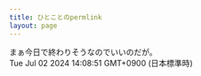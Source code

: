 ```yaml
---
title: ひとことのpermlink
layout: page
---
```

<div class="box" dt="1719896931892">
  まぁ今日で終わりそうなのでいいのだが。
  <div class="content is-small">Tue Jul 02 2024 14:08:51 GMT+0900 (日本標準時)</div>
</div>
